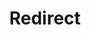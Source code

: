 ﻿---
layout: src/layouts/Redirect.astro
title: Redirect
redirect: https://octopus.com/docs/releases/issue-tracking/github
pubDate:  2023-01-01
navSearch: false
navSitemap: false
navMenu: false
---
